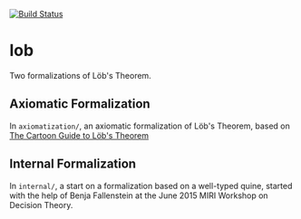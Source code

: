 [![Build Status](https://api.travis-ci.org/JasonGross/lob.png?branch=master)](https://travis-ci.org/JasonGross/lob)

lob
===

Two formalizations of Löb's Theorem.

Axiomatic Formalization
-----------------------
In `axiomatization/`, an axiomatic formalization of Löb's Theorem,
based on [The Cartoon Guide to Löb's
Theorem](http://lesswrong.com/lw/t6/the_cartoon_guide_to_l%C3%B6bs_theorem/)

Internal Formalization
----------------------
In `internal/`, a start on a formalization based on a well-typed
quine, started with the help of Benja Fallenstein at the June 2015
MIRI Workshop on Decision Theory.
